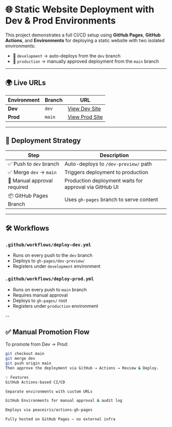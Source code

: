 # 🌐 Static Website Deployment with Dev & Prod Environments

This project demonstrates a full CI/CD setup using **GitHub Pages**, **GitHub Actions**, and **Environments** for deploying a static website with two isolated environments:

- 🧪 `development` → auto-deploys from the `dev` branch
- 🚀 `production` → manually approved deployment from the `main` branch

---

## 🌍 Live URLs

| Environment | Branch | URL |
|-------------|--------|-----|
| **Dev**     | `dev`  | [View Dev Site](https://swapnilpawar8767.github.io/env-test/dev-preview/) |
| **Prod**    | `main` | [View Prod Site](https://swapnilpawar8767.github.io/env-test/) |

---

## 🚀 Deployment Strategy

| Step | Description |
|------|-------------|
| ✅ Push to `dev` branch | Auto-deploys to `/dev-preview/` path |
| ✅ Merge `dev` → `main` | Triggers deployment to production |
| 🛑 Manual approval required | Production deployment waits for approval via GitHub UI |
| 📦 GitHub Pages Branch | Uses `gh-pages` branch to serve content |

---

## 🛠️ Workflows

### `.github/workflows/deploy-dev.yml`

- Runs on every push to the `dev` branch
- Deploys to `gh-pages/dev-preview/`
- Registers under `development` environment

### `.github/workflows/deploy-prod.yml`

- Runs on every push to `main` branch
- Requires manual approval
- Deploys to `gh-pages/` root
- Registers under `production` environment

--

## ✅ Manual Promotion Flow

To promote from Dev → Prod:

```bash
git checkout main
git merge dev
git push origin main
Then approve the deployment via GitHub → Actions → Review & Deploy.

💡 Features
GitHub Actions-based CI/CD

Separate environments with custom URLs

GitHub Environments for manual approval & audit log

Deploys via peaceiris/actions-gh-pages

Fully hosted on GitHub Pages — no external infra
